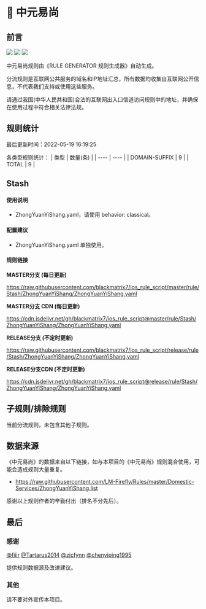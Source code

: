 # 🧸 中元易尚

## 前言

![](https://shields.io/badge/-移除重复规则-ff69b4) ![](https://shields.io/badge/-DOMAIN与DOMAIN--SUFFIX合并-green) ![](https://shields.io/badge/-IP--CIDR(6)合并-blueviolet) 

中元易尚规则由《RULE GENERATOR 规则生成器》自动生成。

分流规则是互联网公共服务的域名和IP地址汇总，所有数据均收集自互联网公开信息，不代表我们支持或使用这些服务。

请通过我国(中华人民共和国)合法的互联网出入口信道访问规则中的地址，并确保在使用过程中符合相关法律法规。

## 规则统计

最后更新时间：2022-05-19 16:19:25

各类型规则统计：
| 类型 | 数量(条)  | 
| ---- | ----  |
| DOMAIN-SUFFIX | 9  | 
| TOTAL | 9  | 


## Stash 

#### 使用说明
- ZhongYuanYiShang.yaml，请使用 behavior: classical。

#### 配置建议
- ZhongYuanYiShang.yaml 单独使用。

#### 规则链接
**MASTER分支 (每日更新)**

https://raw.githubusercontent.com/blackmatrix7/ios_rule_script/master/rule/Stash/ZhongYuanYiShang/ZhongYuanYiShang.yaml

**MASTER分支 CDN (每日更新)**

https://cdn.jsdelivr.net/gh/blackmatrix7/ios_rule_script@master/rule/Stash/ZhongYuanYiShang/ZhongYuanYiShang.yaml

**RELEASE分支 (不定时更新)**

https://raw.githubusercontent.com/blackmatrix7/ios_rule_script/release/rule/Stash/ZhongYuanYiShang/ZhongYuanYiShang.yaml

**RELEASE分支CDN (不定时更新)**

https://cdn.jsdelivr.net/gh/blackmatrix7/ios_rule_script@release/rule/Stash/ZhongYuanYiShang/ZhongYuanYiShang.yaml

## 子规则/排除规则


当前分流规则，未包含其他子规则。

## 数据来源

《中元易尚》的数据来自以下链接，如与本项目的《中元易尚》规则混合使用，可能会造成规则大量重复。

- https://raw.githubusercontent.com/LM-Firefly/Rules/master/Domestic-Services/ZhongYuanYiShang.list


感谢以上规则作者的辛勤付出（排名不分先后）。

## 最后

### 感谢

[@fiiir](https://github.com/fiiir) [@Tartarus2014](https://github.com/Tartarus2014) [@zjcfynn](https://github.com/zjcfynn) [@chenyiping1995](https://github.com/chenyiping1995) 

提供规则数据源及改进建议。

### 其他

请不要对外宣传本项目。